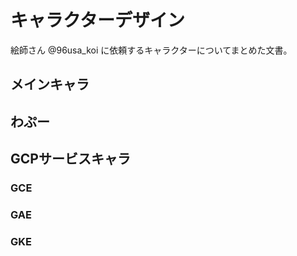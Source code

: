 # キャラクターデザイン

絵師さん @96usa_koi に依頼するキャラクターについてまとめた文書。

## メインキャラ

## わぷー

## GCPサービスキャラ

### GCE

### GAE

### GKE

